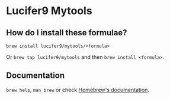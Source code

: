 # Lucifer9 Mytools

## How do I install these formulae?

`brew install lucifer9/mytools/<formula>`

Or `brew tap lucifer9/mytools` and then `brew install <formula>`.

## Documentation

`brew help`, `man brew` or check [Homebrew's documentation](https://docs.brew.sh).
